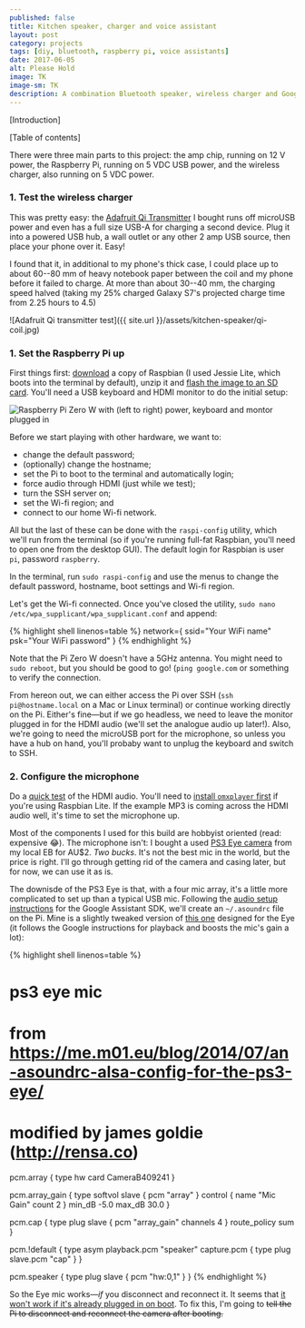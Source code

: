 ```yaml
---
published: false
title: Kitchen speaker, charger and voice assistant
layout: post
category: projects
tags: [diy, bluetooth, raspberry pi, voice assistants]
date: 2017-06-05
alt: Please Hold
image: TK
image-sm: TK
description: A combination Bluetooth speaker, wireless charger and Google Assistant based on Raspberry Pi.
---
```


[Introduction]

[Table of contents]

There were three main parts to this project: the amp chip, running on 12 V power, the Raspberry Pi, running on 5 VDC USB power, and the wireless charger, also running on 5 VDC power.

### 1. Test the wireless charger
This was pretty easy: the [Adafruit Qi Transmitter](https://www.adafruit.com/product/2162) I bought runs off microUSB power and even has a full size USB-A for charging a second device. Plug it into a powered USB hub, a wall outlet or any other 2 amp USB source, then place your phone over it. Easy!

I found that it, in additional to my phone's thick case, I could place up to about 60--80 mm of heavy notebook paper between the coil and my phone before it failed to charge. At more than about 30--40 mm, the charging speed halved (taking my 25% charged Galaxy S7's projected charge time from 2.25 hours to 4.5)

![Adafruit Qi transmitter test]({{ site.url }}/assets/kitchen-speaker/qi-coil.jpg)

### 1. Set the Raspberry Pi up
First things first: [download](https://www.raspberrypi.org/downloads/raspbian/) a copy of Raspbian (I used Jessie Lite, which boots into the terminal by default), unzip it and [flash the image to an SD card](https://www.raspberrypi.org/documentation/installation/installing-images/mac.md). You'll need a USB keyboard and HDMI monitor to do the initial setup:

![Raspberry Pi Zero W with (left to right) power, keyboard and montor plugged in](TK)

Before we start playing with other hardware, we want to:
- change the default password;
- (optionally) change the hostname;
- set the Pi to boot to the terminal and automatically login;
- force audio through HDMI (just while we test);
- turn the SSH server on;
- set the Wi-fi region; and
- connect to our home Wi-fi network.

All but the last of these can be done with the `raspi-config` utility, which we'll run from the terminal (so if you're running full-fat Raspbian, you'll need to open one from the desktop GUI). The default login for Raspbian is user `pi`, password `raspberry`.
 
In the terminal, run `sudo raspi-config` and use the menus to change the default password, hostname, boot settings and Wi-fi region.

Let's get the Wi-fi connected. Once you've closed the utility, `sudo nano /etc/wpa_supplicant/wpa_supplicant.conf` and append:
 
{% highlight shell linenos=table %}
network={
    ssid="Your WiFi name"
    psk="Your WiFi password"
}
{% endhighlight %}

Note that the Pi Zero W doesn't have a 5GHz antenna. You might need to `sudo reboot`, but you should be good to go! (`ping google.com` or something to verify the connection.

From hereon out, we can either access the Pi over SSH (`ssh pi@hostname.local` on a Mac or Linux terminal) or continue working directly on the Pi. Either's fine—but if we go headless, we need to leave the monitor plugged in for the HDMI audio (we'll set the analogue audio up later!). Also, we're going to need the microUSB port for the microphone, so unless you have a hub on hand, you'll probaby want to unplug the keyboard and switch to SSH.

### 2. Configure the microphone
Do a [quick test](https://www.raspberrypi.org/documentation/usage/audio/) of the HDMI audio. You'll need to [install `omxplayer` first](http://omxplayer.sconde.net/) if you're using Raspbian Lite. If the example MP3 is coming across the HDMI audio well, it's time to set the microphone up.

Most of the components I used for this build are hobbyist oriented (read: expensive 😂). The microphone isn't: I bought a used [PS3 Eye camera](https://en.wikipedia.org/wiki/PlayStation_Eye) from my local EB for AU$2. _Two bucks_. It's not the best mic in the world, but the price is right. I'll go through getting rid of the camera and casing later, but for now, we can use it as is.

The downisde of the PS3 Eye is that, with a four mic array, it's a little more complicated to set up than a typical USB mic. Following the [audio setup instructions](https://developers.google.com/assistant/sdk/prototype/getting-started-pi-python/configure-audio) for the Google Assistant SDK, we'll create an `~/.asoundrc` file on the Pi. Mine is a slightly tweaked version of [this one](https://me.m01.eu/blog/2014/07/an-asoundrc-alsa-config-for-the-ps3-eye/) designed for the Eye (it follows the Google instructions for playback and boosts the mic's gain a lot):

{% highlight shell linenos=table %}
# ps3 eye mic
# from https://me.m01.eu/blog/2014/07/an-asoundrc-alsa-config-for-the-ps3-eye/
# modified by james goldie (http://rensa.co)

pcm.array {
  type hw
  card CameraB409241
}

pcm.array_gain {
  type softvol
  slave {
    pcm "array"
  }
  control {
    name "Mic Gain"
    count 2
  }
  min_dB -5.0
  max_dB 30.0
}

pcm.cap {
  type plug
  slave {
    pcm "array_gain"
    channels 4
  }
  route_policy sum
}

pcm.!default {
    type asym
    playback.pcm "speaker"
    capture.pcm {
        type plug
        slave.pcm "cap"
    }
}

pcm.speaker {
  type plug
  slave {
    pcm "hw:0,1"
  }
}
{% endhighlight %}

So the Eye mic works—_if_ you disconnect and reconnect it. It seems that [it won't work if it's already plugged in on boot](https://www.raspberrypi.org/forums/viewtopic.php?f=38&t=15851#p180474). To fix this, I'm going to ~~tell the Pi to disconnect and reconnect the camera after booting.~~